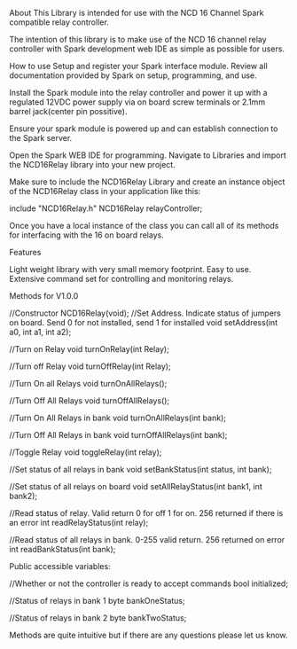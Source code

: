 About This Library is intended for use with the NCD 16 Channel Spark compatible relay controller.

The intention of this library is to make use of the NCD 16 channel relay controller with Spark development web IDE as simple as possible for users.

How to use Setup and register your Spark interface module. Review all documentation provided by Spark on setup, programming, and use.

Install the Spark module into the relay controller and power it up with a regulated 12VDC power supply via on board screw terminals or 2.1mm barrel jack(center pin possitive).

Ensure your spark module is powered up and can establish connection to the Spark server.

Open the Spark WEB IDE for programming. Navigate to Libraries and import the NCD16Relay library into your new project.

Make sure to include the NCD16Relay Library and create an instance object of the NCD16Relay class in your application like this:

include "NCD16Relay.h"
NCD16Relay relayController;

Once you have a local instance of the class you can call all of its methods for interfacing with the 16 on board relays.

Features

Light weight library with very small memory footprint. Easy to use. Extensive command set for controlling and monitoring relays.

Methods for V1.0.0

//Constructor NCD16Relay(void); 
//Set Address. Indicate status of jumpers on board. Send 0 for not installed, send 1 for installed 
void setAddress(int a0, int a1, int a2); 

//Turn on Relay 
void turnOnRelay(int Relay); 

//Turn off Relay 
void turnOffRelay(int Relay); 

//Turn On all Relays 
void turnOnAllRelays(); 

//Turn Off All Relays 
void turnOffAllRelays(); 

//Turn On All Relays in bank 
void turnOnAllRelays(int bank); 

//Turn Off All Relays in bank 
void turnOffAllRelays(int bank); 

//Toggle Relay 
void toggleRelay(int relay); 

//Set status of all relays in bank 
void setBankStatus(int status, int bank); 

//Set status of all relays on board 
void setAllRelayStatus(int bank1, int bank2);

//Read status of relay. Valid return 0 for off 1 for on. 256 returned if there is an error 
int readRelayStatus(int relay); 

//Read status of all relays in bank. 0-255 valid return. 256 returned on error 
int readBankStatus(int bank);

Public accessible variables:

//Whether or not the controller is ready to accept commands 
bool initialized; 

//Status of relays in bank 1 byte 
bankOneStatus; 

//Status of relays in bank 2 byte 
bankTwoStatus;

Methods are quite intuitive but if there are any questions please let us know.

